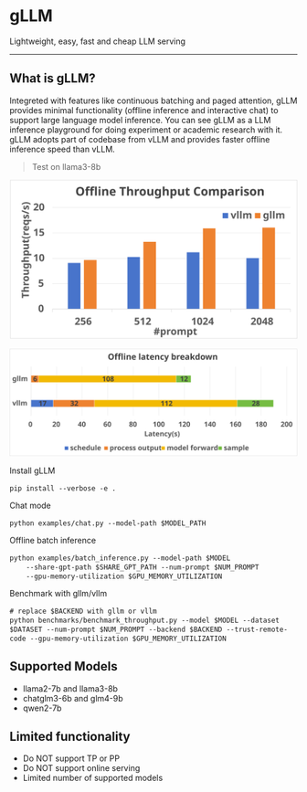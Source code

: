 # gLLM
Lightweight, easy, fast and cheap LLM serving

---

## What is gLLM?

Integreted with features like continuous batching and paged attention, gLLM provides minimal functionality (offline inference and interactive chat) to support large language model inference. You can see gLLM as a LLM inference playground for doing experiment or academic research with it. gLLM adopts part of codebase from vLLM and provides faster offline inference speed than vLLM. 

> Test on llama3-8b

![](doc/pic/offline_throughput.svg)

![](doc/pic/latency_breakdown.svg)

Install gLLM
```
pip install --verbose -e .
```

Chat mode
```
python examples/chat.py --model-path $MODEL_PATH
```

Offline batch inference
```
python examples/batch_inference.py --model-path $MODEL
    --share-gpt-path $SHARE_GPT_PATH --num-prompt $NUM_PROMPT
    --gpu-memory-utilization $GPU_MEMORY_UTILIZATION
```

Benchmark with gllm/vllm
```
# replace $BACKEND with gllm or vllm
python benchmarks/benchmark_throughput.py --model $MODEL --dataset $DATASET --num-prompt $NUM_PROMPT --backend $BACKEND --trust-remote-code --gpu-memory-utilization $GPU_MEMORY_UTILIZATION
```

## Supported Models

- llama2-7b and llama3-8b
- chatglm3-6b and glm4-9b
- qwen2-7b

## Limited functionality

- Do NOT support TP or PP
- Do NOT support online serving
- Limited number of supported models
